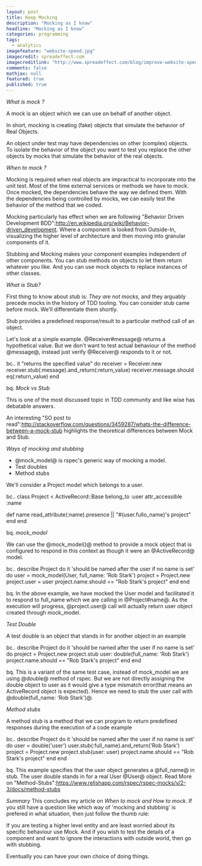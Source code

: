 ```yaml
---
layout: post
title: Keep Mocking
description: "Mocking as I know"
headline: "Mocking as I know"
categories: programming
tags: 
  - analytics
imagefeature: "website-speed.jpg"
imagecredit: spreadeffect.com
imagecreditlink: "http://www.spreadeffect.com/blog/improve-website-speed/"
comments: false
mathjax: null
featured: true
published: true
---
```


*What is mock ?*

A mock is an object which we can use on behalf of another object.

In short, mocking is creating (fake) objects that simulate the behavior of Real Objects.

An object under test may have dependencies on other (complex) objects. To isolate the behavior of the object you want to test you replace the other objects by mocks that simulate the behavior of the real objects.

*When to mock ?*

Mocking is required when real objects are impractical to incorporate into the unit test. Most of the time external services or methods we have to mock.  Once mocked, the dependencies behave the way we defined them. With the dependencies being controlled by mocks, we can easily test the behavior of the method that we coded.

Mocking particularly has effect when we are following "Behavior Driven Development BDD":http://en.wikipedia.org/wiki/Behavior-driven_development. Where a component is looked from Outside-In, visualizing the higher level of architecture and then moving into granular components of it.

Stubbing and Mocking makes your component examples independent of other components. You can stub methods on objects to let them return whatever you like. And you can use mock objects to replace instances of other classes.

*What is Stub?*

First thing to know about stub is: *They are not mocks*, and they arguably precede mocks in the history of TDD tooling. You can consider stub came before mock. We'll differentiate them shortly.

Stub provides a predefined response/result to a particular method call of an object.

Let's look at a simple example. @Receiver#message@ returns a hypothetical value. But we don't want to test actual behaviour of the method @message@, instead just verify @Receiver@ responds to it or not.

bc..  it "returns the specified value" do
    receiver = Receiver.new
    receiver.stub(:message).and_return(:return_value)
    receiver.message.should eq(:return_value)
  end  

bq. *Mock vs Stub*

This is one of the most discussed topic in TDD community and like wise has debatable answers.

An interesting "SO post to read":http://stackoverflow.com/questions/3459287/whats-the-difference-between-a-mock-stub highlights the theoretical differences between Mock and Stub.

*Ways of mocking and stubbing*

* @mock_model@ is rspec's generic way of mocking a model.
* Test doubles
* Method stubs

We'll consider a Project model which belongs to a user.

bc.. class Project < ActiveRecord::Base
  belong_to :user
  attr_accessible :name

  def name
    read_attribute(:name).presence || "#{user.fullo_name}'s project"
  end
end


bq. *mock_model*

We can use the @mock_model()@ method to provide a mock object that is configured to respond in this context as though it were an @ActiveRecord@ model.

bc.. describe Project do
  it 'should be named after the user if no name is set' do
    user = mock_model(User, full_name: 'Rob Stark')
    project = Project.new
    project.user = user
    project.name.should == "Rob Stark's project"
  end
end

bq. In the above example, we have mocked the User model and facilitated it to respond to full_name which we are calling in @Project#name@. As the execution will progress, @project.user@ call will actually return user object created through mock_model.

*Test Double*

A test double is an object that stands in for another object in an example

bc.. describe Project do
  it 'should be named after the user if no name is set' do
    project = Project.new
    project.stub user: double(full_name: 'Rob Stark')
    project.name.should == "Rob Stark's project"
  end
end

bq. This is a variant of the same test case, instead of mock_model we are using @double@ method of rspec. But we are not directly assigning the double object to user as it would give a type mismatch error(that means an ActiveRecord object is expected). Hence we need to stub the user call with @double(full_name: 'Rob Stark')@.

*Method stubs*

A method stub is a method that we can program to return predefined responses during the execution of a code example

bc.. describe Project do
  it 'should be named after the user if no name is set' do
    user = double('user')
    user.stub(:full_name).and_return('Rob Stark')
    project = Project.new
    project.stub(user: user)
    project.name.should == "Rob Stark's project"
  end
end

bq. This example specifies that the user object generates a @full_name@ in stub. The user double stands in for a real User @User@ object. Read More on "Method-Stubs":https://www.relishapp.com/rspec/rspec-mocks/v/2-3/docs/method-stubs


*Summary*
This concludes my article on *When to mock and How to mock*. If you still have a question like which way of 'mocking and stubbing' is prefered in what situation, then just follow the thumb rule:

If you are testing a higher level entity and are least worried about its specific behaviour use Mock.
And if you wish to test the details of a component and want to ignore the interactions with outside world, then go with stubbing.

Eventually you can have your own choice of doing things.
